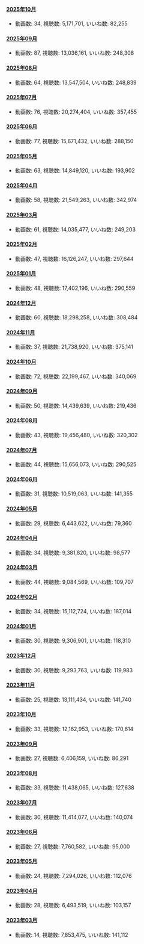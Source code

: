 #### [2025年10月](videos/202510 "wikilink")

-   動画数: 34, 視聴数: 5,171,701, いいね数: 82,255

#### [2025年09月](videos/202509 "wikilink")

-   動画数: 87, 視聴数: 13,036,161, いいね数: 248,308

#### [2025年08月](videos/202508 "wikilink")

-   動画数: 64, 視聴数: 13,547,504, いいね数: 248,839

#### [2025年07月](videos/202507 "wikilink")

-   動画数: 76, 視聴数: 20,274,404, いいね数: 357,455

#### [2025年06月](videos/202506 "wikilink")

-   動画数: 77, 視聴数: 15,671,432, いいね数: 288,150

#### [2025年05月](videos/202505 "wikilink")

-   動画数: 63, 視聴数: 14,849,120, いいね数: 193,902

#### [2025年04月](videos/202504 "wikilink")

-   動画数: 58, 視聴数: 21,549,263, いいね数: 342,974

#### [2025年03月](videos/202503 "wikilink")

-   動画数: 61, 視聴数: 14,035,477, いいね数: 249,203

#### [2025年02月](videos/202502 "wikilink")

-   動画数: 47, 視聴数: 16,126,247, いいね数: 297,644

#### [2025年01月](videos/202501 "wikilink")

-   動画数: 48, 視聴数: 17,402,196, いいね数: 290,559

#### [2024年12月](videos/202412 "wikilink")

-   動画数: 60, 視聴数: 18,298,258, いいね数: 308,484

#### [2024年11月](videos/202411 "wikilink")

-   動画数: 37, 視聴数: 21,738,920, いいね数: 375,141

#### [2024年10月](videos/202410 "wikilink")

-   動画数: 72, 視聴数: 22,199,467, いいね数: 340,069

#### [2024年09月](videos/202409 "wikilink")

-   動画数: 50, 視聴数: 14,439,639, いいね数: 219,436

#### [2024年08月](videos/202408 "wikilink")

-   動画数: 43, 視聴数: 19,456,480, いいね数: 320,302

#### [2024年07月](videos/202407 "wikilink")

-   動画数: 44, 視聴数: 15,656,073, いいね数: 290,525

#### [2024年06月](videos/202406 "wikilink")

-   動画数: 31, 視聴数: 10,519,063, いいね数: 141,355

#### [2024年05月](videos/202405 "wikilink")

-   動画数: 29, 視聴数: 6,443,622, いいね数: 79,360

#### [2024年04月](videos/202404 "wikilink")

-   動画数: 34, 視聴数: 9,381,820, いいね数: 98,577

#### [2024年03月](videos/202403 "wikilink")

-   動画数: 44, 視聴数: 9,084,569, いいね数: 109,707

#### [2024年02月](videos/202402 "wikilink")

-   動画数: 34, 視聴数: 15,112,724, いいね数: 187,014

#### [2024年01月](videos/202401 "wikilink")

-   動画数: 30, 視聴数: 9,306,901, いいね数: 118,310

#### [2023年12月](videos/202312 "wikilink")

-   動画数: 30, 視聴数: 9,293,763, いいね数: 119,983

#### [2023年11月](videos/202311 "wikilink")

-   動画数: 25, 視聴数: 13,111,434, いいね数: 141,740

#### [2023年10月](videos/202310 "wikilink")

-   動画数: 33, 視聴数: 12,162,953, いいね数: 170,614

#### [2023年09月](videos/202309 "wikilink")

-   動画数: 27, 視聴数: 6,406,159, いいね数: 86,291

#### [2023年08月](videos/202308 "wikilink")

-   動画数: 33, 視聴数: 11,438,065, いいね数: 127,638

#### [2023年07月](videos/202307 "wikilink")

-   動画数: 30, 視聴数: 11,414,077, いいね数: 140,074

#### [2023年06月](videos/202306 "wikilink")

-   動画数: 27, 視聴数: 7,760,582, いいね数: 95,000

#### [2023年05月](videos/202305 "wikilink")

-   動画数: 24, 視聴数: 7,294,026, いいね数: 112,076

#### [2023年04月](videos/202304 "wikilink")

-   動画数: 28, 視聴数: 6,493,519, いいね数: 103,157

#### [2023年03月](videos/202303 "wikilink")

-   動画数: 14, 視聴数: 7,853,475, いいね数: 141,112

